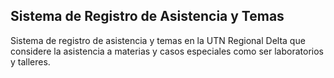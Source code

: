 ## Sistema de Registro de Asistencia y Temas ##

Sistema de registro de asistencia y temas en la UTN Regional Delta que considere la asistencia a materias y casos especiales como ser laboratorios y talleres.
